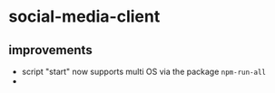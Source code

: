 # social-media-client

## improvements

- script "start" now supports multi OS via the package `npm-run-all`
-
